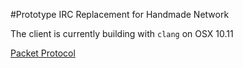 #Prototype IRC Replacement for Handmade Network

The client is currently building with ``clang`` on OSX 10.11

[Packet Protocol](packet_protocol.md)
